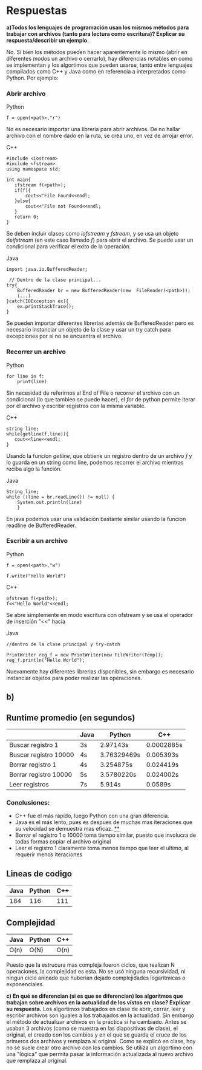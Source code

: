# Respuestas

 
**a)Todos los lenguajes de programación usan los mismos métodos para trabajar con archivos (tanto para lectura como escritura)? Explicar su respuesta/describir un ejemplo.**

No. Si bien los métodos pueden hacer aparentemente lo mismo (abrir en diferentes modos un archivo o cerrarlo), hay diferencias notables en como se implementan y los algortimos que pueden usarse, tanto entre lenguajes compilados como C++ y Java como en referencia a interpretados como Python. Por ejemplo:

### Abrir archivo

Python
```
f = open(<path>,"r") 
```
No es necesario importar una libreria para abrir archivos. De no hallar archivo con el nombre dado en la ruta, se crea uno, en vez de arrojar error.

C++
 ```
#include <iostream>
#include <fstream>
using namespace std;

int main{
    ifstream f(<path>); 
    if(f){
        cout<<"File Found<<endl;
    }else{
        cout<<"File not Found<<endl;
    }
    return 0;
}
```
Se deben incluir clases como *iofstream* y *fstream*, y se usa un objeto de*ifstream* (en este caso llamado *f*) para  abrir el archivo. Se puede usar un condicional para verificar el exito de la operación.

Java
```
import java.io.BufferedReader;

 // Dentro de la clase principal...
try{
    BufferedReader br = new BufferedReader(new  FileReader(<path>));
    (...)
}catch(IOException ex){
    ex.printStackTrace();
}

```
Se pueden importar diferentes librerias además de BufferedReader pero es necesario instanciar un objeto de la clase y usar un try catch para excepciones por si no se encuentra el archivo.
### Recorrer un archivo
Python
```
for line in f:
    print(line)
```
Sin necesidad de referirnos al End of File o recorrer el archivo con un condicional (lo que tambien se puede hacer), el *for* de python permite iterar por el archivo y escribir registros con la misma variable.

C++
 ```
 string line;
 while(getline(f,line)){
    cout<<line<<endl;
 }

```
Usando la funcion *getline*, que obtiene un registro dentro de un archivo *f* y lo guarda en un string como line, podemos recorrer el archivo mientras reciba algo la función.

Java
```
String line;
while ((line = br.readLine()) != null) {
    System.out.println(line)
    }
```
En java podemos usar una validación bastante similar usando la funcion readline de BufferedReader.

### Escribir a un archivo
Python
```
f = open(<path>,"w")

f.write("Hello World")

```

C++
 ```
 ofstream f(<path>);
 f<<"Hello World"<<endl;
```
Se abre simplemente en modo escritura con ofstream y se usa el operador de inserción "<<" hacia 

Java
```
//dentro de la clase principal y try-catch

PrintWriter reg_f = new PrintWriter(new FileWriter(Temp));
reg_f.println("Hello World");
```
Nuevamente hay diferentes librerias disponibles, sin embargo es necesario instanciar objetos para poder realizar las operaciones.

## b)
## Runtime promedio (en segundos)

|            | Java      | Python |  C++    |
|------------|-----------|------- |---------|
|Buscar registro 1|    3s  |  2.97143s |     0.0002885s    |
|Buscar registro 10000|   4s |  3.76329469s |   0.005393s  |
|Borrar registro 1|      4s   |  3.254875s |    0.024419s     |
|Borrar registro 10000|  5s |  3.5780220s |   0.024002s     |
|Leer registros |      7s    |     5.914s |    0.0589s     |

### Conclusiones:
- C++ fue el más rápido, luego Python con una gran diferencia.
- Java es el más lento, pues es despues de muchas mas iteraciones que su velocidad se demuestra mas eficaz.
[**](https://www.quora.com/Why-is-Java-slower-than-Python-and-C++-Leetcode-solutions-runtime-distribution-Is-that-always-the-case)
- Borrar el registro 1 o 10000 toma tiempo similar, puesto que involucra de todas formas copiar el archivo original
- Leer el registro 1 claramente toma menos tiempo que leer el ultimo, al requerir menos iteraciones


## Lineas de codigo 

| Java      | Python |  C++    |
|-----------|------- |---------|
|    184    |   116  |   111   |

## Complejidad 

| Java     | Python |  C++    |
|----------|------- |---------|
|   O(n)   | O(N) |  O(n)   |
Puesto que la estrucura mas compleja fueron ciclos, que realizan N operaciones, la complejidad es esta.
No se usó ninguna recursividad, ni ningun ciclo aninado que huberian dejado complejidades logaritmicas o exponenciales.

**c) En qué se diferencian (si es que se diferencian) los algoritmos que trabajan sobre archivos en la actualidad de los vistos en clase? Explicar su respuesta.**
Los algortimos trabajados en clase de abrir, cerrar, leer y escribir archivos son iguales a los trabajados en la actualidad. Sin embargo el método de actualizar archivos en la práctica si ha cambiado.
Antes se usaban 3 archivos (como se muestra en las diapositivas de clase), el original, el creado con los cambios y en el que se guarda el cruce de los primeros dos archivos y remplaza al original.
Como se explicó en clase, hoy no se suele crear otro archivo con los cambios. Se utiliza un algortimo con una "lógica" que permita pasar la información actualizada al nuevo archivo que remplaza al original.



